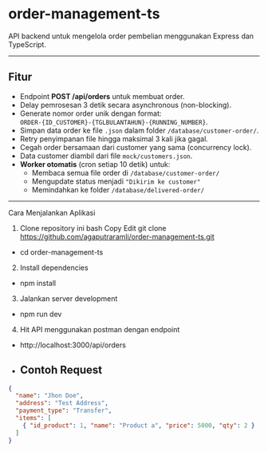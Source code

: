 # order-management-ts

API backend untuk mengelola order pembelian menggunakan Express dan TypeScript.

---

## Fitur

- Endpoint **POST /api/orders** untuk membuat order.
- Delay pemrosesan 3 detik secara asynchronous (non-blocking).
- Generate nomor order unik dengan format:  
  `ORDER-{ID_CUSTOMER}-{TGLBULANTAHUN}-{RUNNING_NUMBER}`.
- Simpan data order ke file `.json` dalam folder `/database/customer-order/`.
- Retry penyimpanan file hingga maksimal 3 kali jika gagal.
- Cegah order bersamaan dari customer yang sama (concurrency lock).
- Data customer diambil dari file `mock/customers.json`.
- **Worker otomatis** (cron setiap 10 detik) untuk:
  -  Membaca semua file order di `/database/customer-order/`
  -  Mengupdate status menjadi `"Dikirim ke customer"`
  -  Memindahkan ke folder `/database/delivered-order/` 
---

Cara Menjalankan Aplikasi
1. Clone repository ini
bash
Copy
Edit
git clone https://github.com/agaputraramli/order-management-ts.git
- cd order-management-ts
2. Install dependencies
- npm install
3. Jalankan server development
- npm run dev
4. Hit API menggunakan postman dengan endpoint
- http://localhost:3000/api/orders

- ## Contoh Request

```json
{
  "name": "Jhon Doe",
  "address": "Test Address",
  "payment_type": "Transfer",
  "items": [
    { "id_product": 1, "name": "Product a", "price": 5000, "qty": 2 }
  ]
}
```
